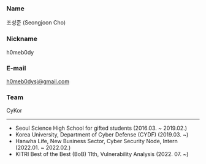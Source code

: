### Name

조성준 (Seongjoon Cho)

### Nickname

h0meb0dy

### E-mail

[h0meb0dysj@gmail.com](mailto:h0meb0dysj@gmail.com)

### Team

CyKor

---

- Seoul Science High School for gifted students (2016.03. ~ 2019.02.)
- Korea University, Department of Cyber Defense (CYDF) (2019.03. ~)
- Hanwha Life, New Business Sector, Cyber Security Node, Intern (2022.01. ~ 2022.02.)
- KITRI Best of the Best (BoB) 11th, Vulnerability Analysis (2022. 07. ~)
